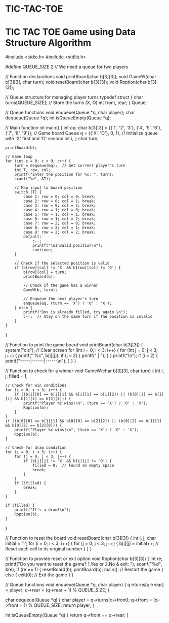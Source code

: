 # TIC-TAC-TOE
# TIC TAC TOE Game using Data Structure Algorithm
#include <stdio.h>
#include <stdlib.h>

#define QUEUE_SIZE 2  // We need a queue for two players

// Function declarations
void printBoard(char b[3][3]);
void GameW(char b[3][3], char turn);
void resetBoard(char b[3][3]);
void Roption(char b[3][3]);

// Queue structure for managing player turns
typedef struct {
    char turns[QUEUE_SIZE]; // Store the turns (X, O)
    int front, rear;
} Queue;

// Queue functions
void enqueue(Queue *q, char player);
char dequeue(Queue *q);
int isQueueEmpty(Queue *q);

// Main function
int main() {
    int op;
    char b[3][3] = {{'1', '2', '3'}, {'4', '5', '6'}, {'7', '8', '9'}}; // Game board
    Queue q = {{'X', 'O'}, 0, 1}; // Initialize queue with 'X' first and 'O' second
    int i, j;
    char turn;

    printBoard(b);

    // Game loop
    for (int c = 0; c < 9; c++) {
        turn = dequeue(&q);  // Get current player's turn
        int T, row, col;
        printf("Enter the position for %c: ", turn);
        scanf("%d", &T);

        // Map input to board position
        switch (T) {
            case 1: row = 0; col = 0; break;
            case 2: row = 0; col = 1; break;
            case 3: row = 0; col = 2; break;
            case 4: row = 1; col = 0; break;
            case 5: row = 1; col = 1; break;
            case 6: row = 1; col = 2; break;
            case 7: row = 2; col = 0; break;
            case 8: row = 2; col = 1; break;
            case 9: row = 2; col = 2; break;
            default:
                c--;
                printf("\nInvalid position\n");
                continue;
        }

        // Check if the selected position is valid
        if (b[row][col] != 'X' && b[row][col] != 'O') {
            b[row][col] = turn;
            printBoard(b);

            // Check if the game has a winner
            GameW(b, turn);

            // Enqueue the next player's turn
            enqueue(&q, (turn == 'X') ? 'O' : 'X');
        } else {
            printf("Box is already filled, try again.\n");
            c--;  // Stay on the same turn if the position is invalid
        }
    }
}

// Function to print the game board
void printBoard(char b[3][3]) {
    system("cls");  // Clear screen
    for (int i = 0; i < 3; i++) {
        for (int j = 0; j < 3; j++) {
            printf("  %c", b[i][j]);
            if (j < 2) {
                printf("  | ");
            }
        }
        printf("\n");
        if (i < 2) {
            printf("-----|------|------\n");
        }
    }
}

// Function to check for a winner
void GameW(char b[3][3], char turn) {
    int i, j, filled = 1;
    
    // Check for win conditions
    for (i = 0; i < 3; i++) {
        if ((b[i][0] == b[i][1] && b[i][1] == b[i][2]) || (b[0][i] == b[1][i] && b[1][i] == b[2][i])) {
            printf("Player %c wins!\n", (turn == 'X') ? 'O' : 'X');
            Roption(b);
        }
    }
    if ((b[0][0] == b[1][1] && b[0][0] == b[2][2]) || (b[0][2] == b[1][1] && b[0][2] == b[2][0])) {
        printf("Player %c wins!\n", (turn == 'X') ? 'O' : 'X');
        Roption(b);
    }

    // Check for draw condition
    for (i = 0; i < 3; i++) {
        for (j = 0; j < 3; j++) {
            if (b[i][j] != 'X' && b[i][j] != 'O') {
                filled = 0;  // Found an empty space
                break;
            }
        }
        if (!filled) {
            break;
        }
    }

    if (filled) {
        printf("It's a draw!\n");
        Roption(b);
    }
}

// Function to reset the board
void resetBoard(char b[3][3]) {
    int i, j;
    char initial = '1';
    for (i = 0; i < 3; i++) {
        for (j = 0; j < 3; j++) {
            b[i][j] = initial++;  // Reset each cell to its original number
        }
    }
}

// Function to provide reset or exit option
void Roption(char b[3][3]) {
    int re;
    printf("Do you want to reset the game? 1.Yes or 2.No & exit: ");
    scanf("%d", &re);
    if (re == 1) {
        resetBoard(b);
        printBoard(b);
        main();  // Restart the game
    } else {
        exit(0);  // Exit the game
    }
}

// Queue functions
void enqueue(Queue *q, char player) {
    q->turns[q->rear] = player;
    q->rear = (q->rear + 1) % QUEUE_SIZE;
}

char dequeue(Queue *q) {
    char player = q->turns[q->front];
    q->front = (q->front + 1) % QUEUE_SIZE;
    return player;
}

int isQueueEmpty(Queue *q) {
    return q->front == q->rear;
}

